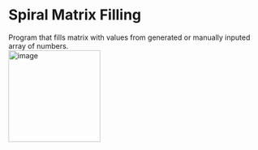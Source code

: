 # Spiral Matrix Filling
Program that fills matrix with values from generated or manually inputed array of numbers.  
<img width="181" height="181" alt="image" src="https://github.com/user-attachments/assets/a56b692c-0055-4c2d-8a99-bcb4c684e56c" />
